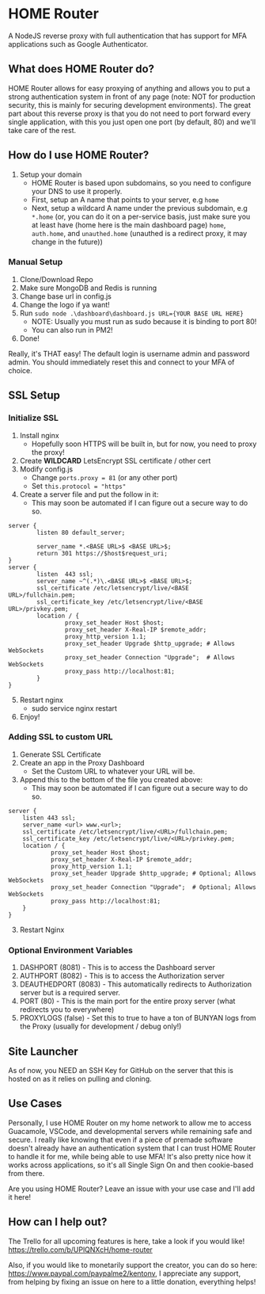 # HOME Router
A NodeJS reverse proxy with full authentication that has support for MFA applications such as Google Authenticator.

## What does HOME Router do?
HOME Router allows for easy proxying of anything and allows you to put a strong authentication system in front of any page (note: NOT for production security, this is mainly for securing development environments). The great part about this reverse proxy is that you do not need to port forward every single application, with this you just open one port (by default, 80) and we'll take care of the rest.

## How do I use HOME Router?
1. Setup your domain
    - HOME Router is based upon subdomains, so you need to configure your DNS to use it properly.
    - First, setup an A name that points to your server, e.g `home`
    - Next, setup a wildcard A name under the previous subdomain, e.g `*.home` (or, you can do it on a per-service basis, just make sure you at least have (home here is the main dashboard page) `home`, `auth.home`, and `unauthed.home` (unauthed is a redirect proxy, it may change in the future))

### Manual Setup
1. Clone/Download Repo
2. Make sure MongoDB and Redis is running
3. Change base url in config.js
4. Change the logo if ya want!
5. Run `sudo node .\dashboard\dashboard.js URL={YOUR BASE URL HERE}`
    - NOTE: Usually you must run as sudo because it is binding to port 80!
    - You can also run in PM2!
6. Done!

Really, it's THAT easy! The default login is username admin and password admin. You should immediately reset this and connect to your MFA of choice.

## SSL Setup
### Initialize SSL
1. Install nginx
    - Hopefully soon HTTPS will be built in, but for now, you need to proxy the proxy!
2. Create **WILDCARD** LetsEncrypt SSL certificate / other cert
3. Modify config.js
    - Change `ports.proxy = 81` (or any other port)
    - Set `this.protocol = "https"`
4. Create a server file and put the follow in it:
    - This may soon be automated if I can figure out a secure way to do so.
```
server {
        listen 80 default_server;

        server_name *.<BASE URL>$ <BASE URL>$;
        return 301 https://$host$request_uri;
}
server {
        listen  443 ssl;
        server_name ~^(.*)\.<BASE URL>$ <BASE URL>$;
        ssl_certificate /etc/letsencrypt/live/<BASE URL>/fullchain.pem;
        ssl_certificate_key /etc/letsencrypt/live/<BASE URL>/privkey.pem;
        location / {
                proxy_set_header Host $host;
                proxy_set_header X-Real-IP $remote_addr;
                proxy_http_version 1.1;
                proxy_set_header Upgrade $http_upgrade; # Allows WebSockets
                proxy_set_header Connection "Upgrade";  # Allows WebSockets
                proxy_pass http://localhost:81;
        }
}
```
5. Restart nginx
    - sudo service nginx restart
6. Enjoy!

### Adding SSL to custom URL
1. Generate SSL Certificate
2. Create an app in the Proxy Dashboard
    - Set the Custom URL to whatever your URL will be.
2. Append this to the bottom of the file you created above:
    - This may soon be automated if I can figure out a secure way to do so.
```
server {
    listen 443 ssl;
    server_name <url> www.<url>;
    ssl_certificate /etc/letsencrypt/live/<URL>/fullchain.pem;
    ssl_certificate_key /etc/letsencrypt/live/<URL>/privkey.pem;
    location / {
            proxy_set_header Host $host;
            proxy_set_header X-Real-IP $remote_addr;
            proxy_http_version 1.1;
            proxy_set_header Upgrade $http_upgrade; # Optional; Allows WebSockets
            proxy_set_header Connection "Upgrade";  # Optional; Allows WebSockets
            proxy_pass http://localhost:81;
    }
}
```
3. Restart Nginx

### Optional Environment Variables
1. DASHPORT (8081) - This is to access the Dashboard server
2. AUTHPORT (8082) - This is to access the Authorization server
3. DEAUTHEDPORT (8083) - This automatically redirects to Authorization server but is a required server.
4. PORT (80) - This is the main port for the entire proxy server (what redirects you to everywhere)
5. PROXYLOGS (false) - Set this to true to have a ton of BUNYAN logs from the Proxy (usually for development / debug only!)

## Site Launcher
As of now, you NEED an SSH Key for GitHub on the server that this is hosted on as it relies on pulling and cloning. 

## Use Cases
Personally, I use HOME Router on my home network to allow me to access Guacamole, VSCode, and developmental servers while remaining safe and secure. I really like knowing that even if a piece of premade software doesn't already have an authentication system that I can trust HOME Router to handle it for me, while being able to use MFA! It's also pretty nice how it works across applications, so it's all Single Sign On and then cookie-based from there. 

Are you using HOME Router? Leave an issue with your use case and I'll add it here!

## How can I help out?
The Trello for all upcoming features is here, take a look if you would like! https://trello.com/b/UPlQNXcH/home-router

Also, if you would like to monetarily support the creator, you can do so here: https://www.paypal.com/paypalme2/kentonv, I appreciate any support, from helping by fixing an issue on here to a little donation, everything helps!